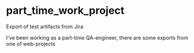 # part_time_work_project
Export of test artifacts from Jira

I've been working as a part-time QA-engineer, there are some exports from one of web-projects
